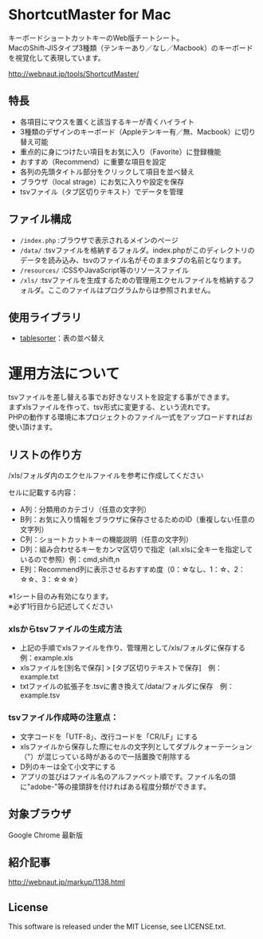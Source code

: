 # ShortcutMaster for Mac
キーボードショートカットキーのWeb版チートシート。  
MacのShift-JISタイプ3種類（テンキーあり／なし／Macbook）のキーボードを視覚化して表現しています。

http://webnaut.jp/tools/ShortcutMaster/

## 特長
- 各項目にマウスを置くと該当するキーが青くハイライト
- 3種類のデザインのキーボード（Appleテンキー有／無、Macbook）に切り替え可能
- 重点的に身につけたい項目をお気に入り（Favorite）に登録機能
- おすすめ（Recommend）に重要な項目を設定
- 各列の先頭タイトル部分をクリックして項目を並べ替え
- ブラウザ（local strage）にお気に入りや設定を保存
- tsvファイル（タブ区切りテキスト）でデータを管理

## ファイル構成
- ```/index.php```   :ブラウザで表示されるメインのページ
- ```/data/```       :tsvファイルを格納するフォルダ。index.phpがこのディレクトリのデータを読み込み、tsvのファイル名がそのままタブの名前となります。
- ```/resources/```  :CSSやJavaScript等のリソースファイル
- ```/xls/```        :tsvファイルを生成するための管理用エクセルファイルを格納するフォルダ。ここのファイルはプログラムからは参照されません。

## 使用ライブラリ
- [tablesorter](http://mottie.github.io/tablesorter/docs/)：表の並べ替え


# 運用方法について
tsvファイルを差し替える事でお好きなリストを設定する事ができます。  
まずxlsファイルを作って、tsv形式に変更する、という流れです。  
PHPの動作する環境に本プロジェクトのファイル一式をアップロードすればお使い頂けます。  

## リストの作り方
/xls/フォルダ内のエクセルファイルを参考に作成してください

セルに記載する内容：
- A列：分類用のカテゴリ（任意の文字列）
- B列：お気に入り情報をブラウザに保存させるためのID（重複しない任意の文字列）
- C列：ショートカットキーの機能説明（任意の文字列）
- D列：組み合わせるキーをカンマ区切りで指定（all.xlsに全キーを指定しているので参照）例：cmd,shift,n
- E列：Recommend列に表示させるおすすめ度（0：☆なし、1：☆、2：☆☆、3：☆☆☆）

※1シート目のみ有効になります。  
※必ず1行目から記述してください

### xlsからtsvファイルの生成方法
- 上記の手順でxlsファイルを作り、管理用として/xls/フォルダに保存する　例：example.xls
- xlsファイルを[別名で保存] > [タブ区切りテキストで保存]　例：example.txt
- txtファイルの拡張子を.tsvに書き換えて/data/フォルダに保存　例：example.tsv

### tsvファイル作成時の注意点：
- 文字コードを「UTF-8」、改行コードを「CR/LF」にする
- xlsファイルから保存した際にセルの文字列としてダブルクォーテーション（"）が混じっている時があるので一括置換で削除する
- D列のキーは全て小文字にする
- アプリの並びはファイル名のアルファベット順です。ファイル名の頭に"adobe-"等の接頭辞を付ければある程度分類ができます。

## 対象ブラウザ
Google Chrome 最新版

## 紹介記事
http://webnaut.jp/markup/1138.html

## License
This software is released under the MIT License, see LICENSE.txt.